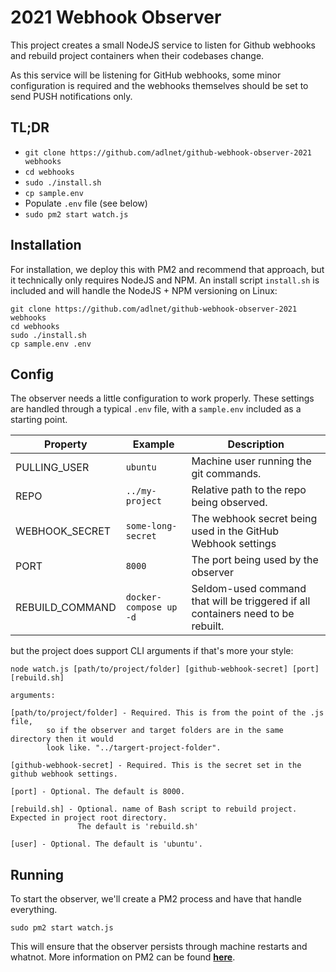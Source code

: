 # 2021 Webhook Observer

This project creates a small NodeJS service to listen for Github webhooks and rebuild project containers when their codebases change.  

As this service will be listening for GitHub webhooks, some minor configuration is required and the webhooks themselves should be set to send PUSH notifications only.

## TL;DR

- `git clone https://github.com/adlnet/github-webhook-observer-2021 webhooks`
- `cd webhooks`
- `sudo ./install.sh`
- `cp sample.env`
- Populate `.env` file (see below)
- `sudo pm2 start watch.js`

## Installation

For installation, we deploy this with PM2 and recommend that approach, but it technically only requires NodeJS and NPM.  An install script `install.sh` is included and will handle the NodeJS + NPM versioning on Linux:
```
git clone https://github.com/adlnet/github-webhook-observer-2021 webhooks
cd webhooks
sudo ./install.sh
cp sample.env .env
```

## Config

The observer needs a little configuration to work properly.  These settings are handled through a typical `.env` file, with a `sample.env` included as a starting point.

|Property|Example|Description|
|-|-|-|
|PULLING_USER|`ubuntu`|Machine user running the git commands.|
|REPO|`../my-project`|Relative path to the repo being observed.|
|WEBHOOK_SECRET|`some-long-secret`|The webhook secret being used in the GitHub Webhook settings|
|PORT|`8000`|The port being used by the observer|
|REBUILD_COMMAND|`docker-compose up -d`|Seldom-used command that will be triggered if all containers need to be rebuilt.|

but the project does support CLI arguments if that's more your style:
```
node watch.js [path/to/project/folder] [github-webhook-secret] [port] [rebuild.sh]

arguments:

[path/to/project/folder] - Required. This is from the point of the .js file, 
        so if the observer and target folders are in the same directory then it would
        look like. "../targert-project-folder".

[github-webhook-secret] - Required. This is the secret set in the github webhook settings.

[port] - Optional. The default is 8000.

[rebuild.sh] - Optional. name of Bash script to rebuild project. Expected in project root directory. 
               The default is 'rebuild.sh'
               
[user] - Optional. The default is 'ubuntu'.
```


## Running

To start the observer, we'll create a PM2 process and have that handle everything.
```
sudo pm2 start watch.js
```

This will ensure that the observer persists through machine restarts and whatnot.  More information on PM2 can be found **[here](https://pm2.keymetrics.io/docs/usage/quick-start/)**.
